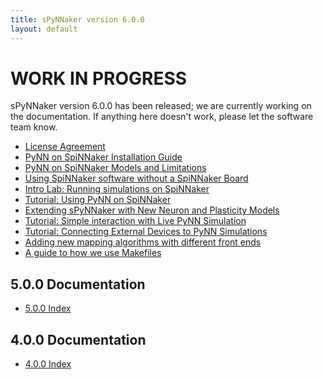 ```yaml
---
title: sPyNNaker version 6.0.0
layout: default
---
```

WORK IN PROGRESS
================

sPyNNaker version 6.0.0 has been released; we are currently working on the documentation.  If anything here doesn't work, please let the software team know.

* [License Agreement](/common_pages/6.0.0/LicenseAgreement.html)
* [PyNN on SpiNNaker Installation Guide](PyNNOnSpinnakerInstall.html)
* [PyNN on SpiNNaker Models and Limitations](SPyNNakerModelsAndLimitations.html)
* [Using SpiNNaker software without a SpiNNaker Board](/common_pages/6.0.0/VirtualMode.html)
* [Intro Lab: Running simulations on SpiNNaker](IntroLab-PyNN-LabManual.pdf)
* [Tutorial: Using PyNN on SpiNNaker](RunningPyNNSimulationsonSpiNNaker-LabManual.pdf)
* [Extending sPyNNaker with New Neuron and Plasticity Models](PyNNOnSpiNNakerExtensions.html)
* [Tutorial: Simple interaction with Live PyNN Simulation](SimpleIO-LabManual.pdf)
* [Tutorial: Connecting External Devices to PyNN Simulations](ExternalDevices-LabManual.pdf)
* [Adding new mapping algorithms with different front ends](/common_pages/6.0.0/MappingAlgorithms.html)
* [A guide to how we use Makefiles](Makefiles.html)

5.0.0 Documentation
-------------------

* [5.0.0 Index](http://spinnakermanchester.github.io/spynnaker/5.0.0/)

4.0.0 Documentation
-------------------

* [4.0.0 Index](http://spinnakermanchester.github.io/spynnaker/4.0.0/)

